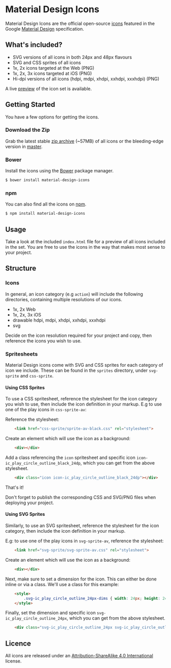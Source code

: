 # Material Design Icons

Material Design Icons are the official open-source [icons](http://www.google.com/design/spec/resources/sticker-sheets.html#sticker-sheets-components) featured in the Google [Material Design](http://www.google.com/design/spec) specification.

## What's included?

* SVG versions of all icons in both 24px and 48px flavours
* SVG and CSS sprites of all icons
* 1x, 2x icons targeted at the Web (PNG)
* 1x, 2x, 3x icons targeted at iOS (PNG)
* Hi-dpi versions of all icons (hdpi, mdpi, xhdpi, xxhdpi, xxxhdpi) (PNG)

A live [preview](http://google.github.io/material-design-icons/)  of the icon set is available.

## Getting Started

You have a few options for getting the icons.

### Download the Zip

Grab the latest stable [zip archive](https://github.com/google/material-design-icons/releases/download/1.0.0/material-design-icons-1.0.0.zip) (~57MB) of all icons or the bleeding-edge version in [master](https://github.com/google/material-design-icons/archive/master.zip).

### Bower

Install the icons using the [Bower](http://bower.io) package manager.

```sh
$ bower install material-design-icons
```

### npm

You can also find all the icons on [npm](http://npmjs.org).

```sh
$ npm install material-design-icons
```

## Usage

Take a look at the included `index.html` file for a preview of all icons included in the set. You are free to use the icons in the way that makes most sense to your project.

## Structure

### Icons

In general, an icon category (e.g `action`) will include the following directories, containing multiple resolutions of our icons.

* 1x, 2x Web
* 1x, 2x, 3x iOS
* drawable hdpi, mdpi, xhdpi, xxhdpi, xxxhdpi
* svg

Decide on the icon resolution required for your project and copy, then reference the icons you wish to use.


### Spritesheets

Material Design icons come with SVG and CSS sprites for each category of icon we include. These can be found in the `sprites` directory, under `svg-sprite` and `css-sprite`.

#### Using CSS Sprites

To use a CSS spritesheet, reference the stylesheet for the icon category you wish to use, then include the icon definition in your markup. E.g to use one of the play icons in `css-sprite-av`:

Reference the stylesheet:

```html
	<link href="css-sprite/sprite-av-black.css" rel="stylesheet">
```

Create an element which will use the icon as a background:

```html
	<div></div>
```

Add a class referencing the `icon` spritesheet and specific icon `icon-ic_play_circle_outline_black_24dp`, which you can get from the above stylesheet.

```html
	<div class="icon icon-ic_play_circle_outline_black_24dp"></div>
```

That's it!

Don't forget to publish the corresponding CSS and SVG/PNG files when deploying your project.

#### Using SVG Sprites

Similarly, to use an SVG spritesheet, reference the stylesheet for the icon category, then include the icon definition in your markup.

E.g: to use one of the play icons in `svg-sprite-av`, reference the stylesheet:

```html
	<link href="svg-sprite/svg-sprite-av.css" rel="stylesheet">
```

Create an element which will use the icon as a background:

```html
	<div></div>
```

Next, make sure to set a dimension for the icon. This can either be done inline or via a class. We'll use a class for this example:

```html
	<style>
		.svg-ic_play_circle_outline_24px-dims { width: 24px; height: 24px; }
	</style>
```

Finally, set the dimension and specific icon `svg-ic_play_circle_outline_24px`, which you can get from the above stylesheet.

```html
	<div class="svg-ic_play_circle_outline_24px svg-ic_play_circle_outline_24px-dims"></div>
```


## Licence

All icons are released under an [Attribution-ShareAlike 4.0 International](http://creativecommons.org/licenses/by-sa/4.0/) license.

